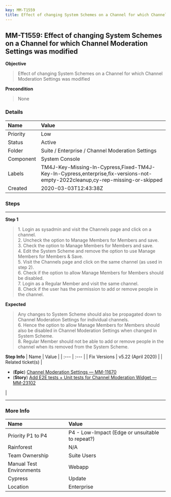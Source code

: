 ```yaml
---
key: MM-T1559
title: Effect of changing System Schemes on a Channel for which Channel Moderation Settings was modified
---
```


## MM-T1559: Effect of changing System Schemes on a Channel for which Channel Moderation Settings was modified

**Objective**

> <article>Effect of changing System Schemes on a Channel for which Channel Moderation Settings was modified</article>

**Precondition**

> <article>None</article>

### Details

| Name      | Value                                                                                                                         |
| :-------- | :---------------------------------------------------------------------------------------------------------------------------- |
| Priority  | Low                                                                                                                           |
| Status    | Active                                                                                                                        |
| Folder    | Suite / Enterprise / Channel Moderation Settings                                                                              |
| Component | System Console                                                                                                                |
| Labels    | TM4J-Key-Missing-In-Cypress,Fixed-TM4J-Key-In-Cypress,enterprise,fix-versions-not-empty-2022cleanup,cy-rep-missing-or-skipped |
| Created   | 2020-03-03T12:43:38Z                                                                                                          |

### Steps

<hr/>

**Step 1**

> <article>1. Login as sysadmin and visit the Channels page and click on a channel. <br />2. Uncheck the option to Manage Members for Members and save. <br />3. Check the option to Manage Members for Members and save. <br />4. Edit the System Scheme and remove the option to use Manage Members for Members &amp; Save. <br />5. Visit the Channels page and click on the same channel (as used in step 2). <br />6. Check if the option to allow Manage Members for Members should be disabled. <br />7. Login as a Regular Member and visit the same channel. <br />8. Check if the user has the permission to add or remove people in the channel.</article>

**Expected**

> <article>Any changes to System Scheme should also be propagated down to Channel Moderation Settings for individual channels. <br />6. Hence the option to allow Manage Members for Members should also be disabled in Channel Moderation Settings when changed in System Scheme. <br />8. Regular Member should not be able to add or remove people in the channel when its removed from the System Scheme.</article>

**Step Info**
| Name | Value |
| :--- | :--- |
| Fix Versions | v5.22 (April 2020) |
| Related ticket(s) | <ul><li>(<strong>Epic</strong>) <a href="https://mattermost.atlassian.net/browse/MM-11670">Channel Moderation Settings — MM-11670</a></li><li>(<strong>Story</strong>) <a href="http://mmthttps%3A//mattermost.atlassian.net/browse/MM-23102">Add E2E tests + Unit tests for Channel Moderation Widget — MM-23102</a></li></ul> |

<hr/>

### More Info

| Name                     | Value                                           |
| :----------------------- | :---------------------------------------------- |
| Priority P1 to P4        | P4 - Low-Impact (Edge or unsuitable to repeat?) |
| Rainforest               | N/A                                             |
| Team Ownership           | Suite Users                                     |
| Manual Test Environments | Webapp                                          |
| Cypress                  | Update                                          |
| Location                 | Enterprise                                      |
